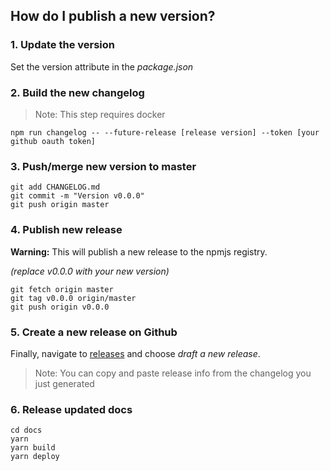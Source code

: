 ## How do I publish a new version?

### 1. Update the version

Set the version attribute in the _package.json_

### 2. Build the new changelog

> Note: This step requires docker

```
npm run changelog -- --future-release [release version] --token [your github oauth token]
```

### 3. Push/merge new version to master

```
git add CHANGELOG.md
git commit -m "Version v0.0.0"
git push origin master
```

### 4. Publish new release

**Warning:** This will publish a new release to the npmjs registry.

_(replace v0.0.0 with your new version)_

```
git fetch origin master
git tag v0.0.0 origin/master
git push origin v0.0.0
```

### 5. Create a new release on Github

Finally, navigate to [releases](https://github.com/andyrichardson/fielder/releases) and choose _draft a new release_.

> Note: You can copy and paste release info from the changelog you just generated

### 6. Release updated docs

```
cd docs
yarn
yarn build
yarn deploy
```
